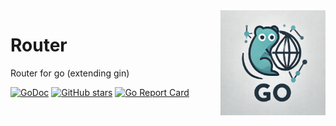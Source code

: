<img align=right width="168" src="docs/gouef_logo.png">

# Router
Router for go (extending gin)

[![GoDoc](https://pkg.go.dev/badge/github.com/gouef/router.svg)](https://pkg.go.dev/github.com/gouef/router)
[![GitHub stars](https://img.shields.io/github/stars/gouef/router?style=social)](https://github.com/gouef/router/stargazers)
[![Go Report Card](https://goreportcard.com/badge/github.com/gouef/router)](https://goreportcard.com/report/github.com/gouef/router)
